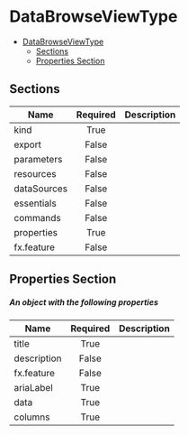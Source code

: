<a name="databrowseviewtype"></a>
# DataBrowseViewType
* [DataBrowseViewType](#databrowseviewtype)
    * [Sections](#databrowseviewtype-sections)
    * [Properties Section](#databrowseviewtype-properties-section)

<a name="databrowseviewtype-sections"></a>
## Sections
| Name | Required | Description
| ---|:--:|:--:|
|kind|True|
|export|False|
|parameters|False|
|resources|False|
|dataSources|False|
|essentials|False|
|commands|False|
|properties|True|
|fx.feature|False|
<a name="databrowseviewtype-properties-section"></a>
## Properties Section
<a name="databrowseviewtype-properties-section-an-object-with-the-following-properties"></a>
##### An object with the following properties
| Name | Required | Description
| ---|:--:|:--:|
|title|True|
|description|False|
|fx.feature|False|
|ariaLabel|True|
|data|True|
|columns|True|
